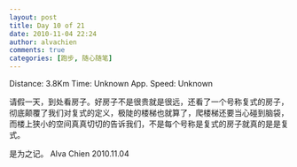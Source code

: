 ```yaml
---
layout: post
title: Day 10 of 21
date: 2010-11-04 22:24
author: alvachien
comments: true
categories: [跑步, 随心随笔]
---
```

Distance: 3.8Km
Time: Unknown
App. Speed: Unknown

请假一天，到处看房子。好房子不是很贵就是很远，还看了一个号称复式的房子，彻底颠覆了我们对复式的定义，极陡的楼梯也就算了，爬楼梯还要当心碰到脑袋，而楼上狭小的空间真真切切的告诉我们，不是每个号称是复式的房子就真的是是复式。

是为之记。
Alva Chien
2010.11.04
